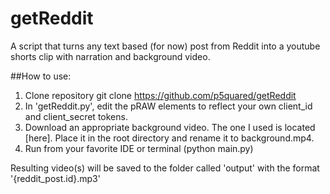 # getReddit
A script that turns any text based (for now) post from Reddit into a youtube shorts clip with narration and background video.

##How to use:
1. Clone repository 
git clone https://github.com/p5quared/getReddit
2. In 'getReddit.py', edit the pRAW elements to reflect your own client_id and client_secret tokens.
3. Download an appropriate background video. The one I used is located [here]. Place it in the root directory and rename it to background.mp4.
4. Run from your favorite IDE or terminal (python main.py)

Resulting video(s) will be saved to the folder called 'output' with the format '{reddit_post.id}.mp3'
